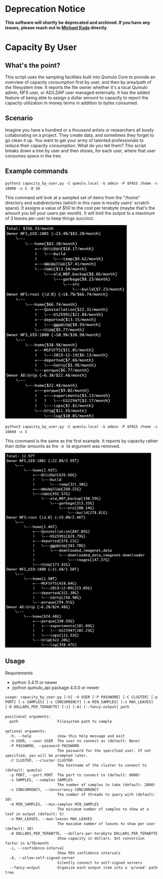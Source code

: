 # Deprecation Notice

**This software will shortly be deprecated and archived. If you have any issues, please reach out to [Michael Kade](mailto:mkade@qumulo.com) directly.**

# Capacity By User

## What's the point?

This script uses the sampling facilities built into Qumulo Core to provide an overview of capacity consumption first by user, and then by area/path of the filesystem tree. It reports the file owner whether it's a local Qumulo admin, NFS user, or AD/LDAP user managed externally. It has the added feature of being able to assign a dollar amount to capacity to report the capacity utilization in money terms in addition to bytes consumed.


## Scenario

Imagine you have a hundred or a thousand artists or researchers all busily collaborating on a project. They create data, and sometimes they forget to go clean it up. You want to get your army of talented professionals to reduce their capacity consumption. What do you tell them? This script breaks down a tree by user and then shows, for each user, where that user consumes space in the tree.


## Example commands

`python3 capacity_by_user.py -C qumulo.local -U admin -P $PASS /home -s 10000 -x 3 -D 50`

This command will look at a sampled set of items from the "/home" directory and subdirectories (which in this case is mostly users' scratch space). It assigns a value of $50 to the cost per terabyte (maybe that's the amount you bill your users per month). It will limit the output to a maximum of 3 leaves per user to keep things succinct.

<img src="https://raw.githubusercontent.com/Qumulo/capacity-by-user/master/images/capacity-by-user-with-dollar-amount.png" width="400" alt="Dollar capacity by user output on the command line with top 5 users shown" />


`python3 capacity_by_user.py -C qumulo.local -U admin -P $PASS /home -s 10000 -x 3`

This command is the same as the first example. It reports by capacity rather than dollar amounts as the `-D 50` argument was removed.

<img src="https://raw.githubusercontent.com/Qumulo/capacity-by-user/master/images/capacity-by-user-with-bytes.png" width="480" alt="Byte capacity by user output on the command line with top 5 users shown" />


## Usage

Requirements

* python 3.4.11 or newer
* python qumulo_api package 4.0.0 or newer

```
usage: capacity_by_user.py [-h] -U USER [-P PASSWORD] [-C CLUSTER] [-p PORT] [-s SAMPLES] [-c CONCURRENCY] [-m MIN_SAMPLES] [-x MAX_LEAVES] [-D DOLLARS_PER_TERABYTE] [-i] [-A] [--fancy-output] path

positional arguments:
  path                  Filesystem path to sample

optional arguments:
  -h, --help            show this help message and exit
  -U USER, --user USER  The user to connect as (default: None)
  -P PASSWORD, --password PASSWORD
                        The password for the specified user. If not specified, you will be prompted later.
  -C CLUSTER, --cluster CLUSTER
                        The hostname of the cluster to connect to (default: qumulo)
  -p PORT, --port PORT  The port to connect to (default: 8000)
  -s SAMPLES, --samples SAMPLES
                        The number of samples to take (default: 2000)
  -c CONCURRENCY, --concurrency CONCURRENCY
                        The number of threads to query with (default: 10)
  -m MIN_SAMPLES, --min-samples MIN_SAMPLES
                        The minimum number of samples to show at a leaf in output (default: 5)
  -x MAX_LEAVES, --max-leaves MAX_LEAVES
                        The maximum number of leaves to show per user (default: 30)
  -D DOLLARS_PER_TERABYTE, --dollars-per-terabyte DOLLARS_PER_TERABYTE
                        Show capacity in dollars. Set conversion factor in $/TB/month
  -i, --confidence-interval
                        Show 95% confidence intervals
  -A, --allow-self-signed-server
                        Silently connect to self-signed servers
  --fancy-output        Organize each output item into a 'pruned' path tree
```



